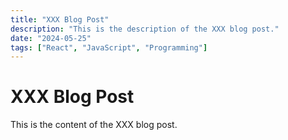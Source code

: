 ```yaml
---
title: "XXX Blog Post"
description: "This is the description of the XXX blog post."
date: "2024-05-25"
tags: ["React", "JavaScript", "Programming"]
---
```


# XXX Blog Post

This is the content of the XXX blog post.